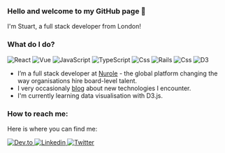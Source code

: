 <!--
**stubrew24/stubrew24** is a ✨ _special_ ✨ repository because its `README.md` (this file) appears on your GitHub profile.

Here are some ideas to get you started:

- 🔭 I’m currently working on ...
- 🌱 I’m currently learning ...
- 👯 I’m looking to collaborate on ...
- 🤔 I’m looking for help with ...
- 💬 Ask me about ...
- 📫 How to reach me: ...
- 😄 Pronouns: ...
- ⚡ Fun fact: ...
-->


### Hello and welcome to my GitHub page 👋

I'm Stuart, a full stack developer from London!

### What do I do?

<p>
  <img alt="React" src="https://img.shields.io/badge/React-61DAFB?logo=react&logoColor=white&style=for-the-badge" />
  <img alt="Vue" src="https://img.shields.io/badge/Vue-4FC08D?logo=vue.js&logoColor=white&style=for-the-badge" />
  <img alt="JavaScript" src="https://img.shields.io/badge/JavaScript-F7DF1E?logo=javascript&logoColor=white&style=for-the-badge" />
  <img alt="TypeScript" src="https://img.shields.io/badge/TypeScript-007ACC?logo=TypeScript&logoColor=white&style=for-the-badge" />
  <img alt="Css" src="https://img.shields.io/badge/CSS-1572B6?logo=css3&logoColor=white&style=for-the-badge" />
  <img alt="Rails" src="https://img.shields.io/badge/Rails-CC0000?logo=Ruby-on-Rails&logoColor=white&style=for-the-badge" />
  <img alt="Css" src="https://img.shields.io/badge/Node.js-339933?logo=node.js&logoColor=white&style=for-the-badge" />
  <img alt="D3" src="https://img.shields.io/badge/d3.js-F9A03C?logo=d3.js&logoColor=white&style=for-the-badge" />
</p>

- I’m a full stack developer at <a href="https://nurole.com/">Nurole</a> - the global platform changing the way organisations hire board-level talent. 
- I very occasionaly <a href="https://stuartsewell.dev/#blog">blog</a> about new technologies I encounter.
- I'm currently learning data visualisation with D3.js.

### How to reach me:

Here is where you can find me:

<p>
  <a href="https://dev.to/stubrew24">
    <img alt="Dev.to" src="https://img.shields.io/badge/dev.to-0A0A0A?logo=dev.to&logoColor=white&style=for-the-badge" />
  </a>
    <a href="https://www.linkedin.com/in/stubrew24/">
    <img alt="Linkedin" src="https://img.shields.io/badge/linkedin-0077B5?logo=linkedin&logoColor=white&style=for-the-badge" />
  </a>
  <a href="https://twitter.com/stubrew24">
    <img alt="Twitter" src="https://img.shields.io/badge/Twitter-1DA1F2?logo=twitter&logoColor=white&style=for-the-badge" />
  </a>
</p>

